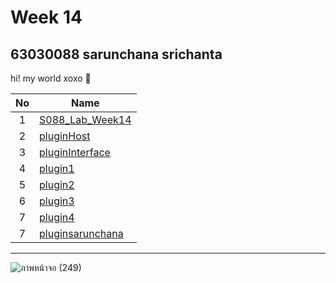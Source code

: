 # Week 14

## 63030088 sarunchana srichanta

hi! my world xoxo 💯

| No | Name |
|:-:|-----|
|1|[S088_Lab_Week14](https://github.com/63030088sarunchana/S088_Lab_Week14.git)|
|2|[pluginHost](https://github.com/63030088sarunchana/pluginHost.git)|
|3|[pluginInterface](https://github.com/63030088sarunchana/pluginInterface.git)|
|4|[plugin1](https://github.com/63030088sarunchana/plugin1.git)|
|5|[plugin2](https://github.com/63030088sarunchana/plugin2.git)|
|6|[plugin3](https://github.com/63030088sarunchana/plugin3.git)|
|7|[plugin4](https://github.com/63030088sarunchana/plugin4.git)|
|7|[pluginsarunchana](https://github.com/63030088sarunchana/pluginsarunchana.git)|

-----------------------------------

![ภาพหน้าจอ (249)](https://user-images.githubusercontent.com/92079547/144719459-b700e23c-a19f-44c2-b68b-95ebcc28d048.png)
